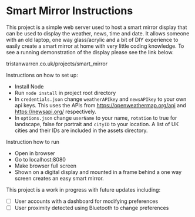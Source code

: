 # Smart Mirror Instructions

This project is a simple web server used to host a smart mirror display that can be used to display the weather, news, time and date. It allows someone with an old laptop, one way glass/acrylic and a bit of DIY experience to easily create a smart mirror at home with very little coding knowledge. To see a running demonstration of the display please see the link below.

tristanwarren.co.uk/projects/smart_mirror

Instructions on how to set up:

- Install Node
- Run `node install` in project root directory
- In `credentials.json` change `weatherAPIkey` and `newsAPIkey` to your own api keys. This uses the APIs from https://openweathermap.org/api and https://newsapi.org/ respectively. 
- In `options.json` change `userName` to your name, `rotation` to true for landscape, false for portrait and `cityID` to your location. A list of UK cities and their IDs are included in the assets directory. 

Instruction how to run

- Open in browser
- Go to localhost:8080
- Make browser full screen
- Shown on a digital display and mounted in a frame behind a one way screen creates an easy smart mirror. 


This project is a work in progress with future updates including:

- [ ] User accounts with a dashboard for modifying preferences
- [ ] User proximity detected using Bluetooth to change preferences  
